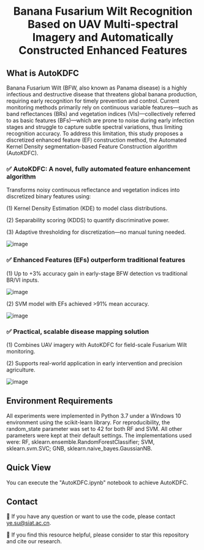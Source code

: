 <h1 style="text-align: center;">Banana Fusarium Wilt Recognition Based on UAV Multi-spectral Imagery and Automatically Constructed Enhanced Features</h1>

## What is AutoKDFC
Banana Fusarium Wilt (BFW, also known as Panama disease) is a highly infectious and destructive disease that threatens global banana production, requiring early recognition for timely prevention and control. Current monitoring methods primarily rely on continuous variable features—such as band reflectances (BRs) and vegetation indices (VIs)—collectively referred to as basic features (BFs)—which are prone to noise during early infection stages and struggle to capture subtle spectral variations, thus limiting recognition accuracy. To address this limitation, this study proposes a discretized enhanced feature (EF) construction method, the Automated Kernel Density segmentation-based Feature Construction algorithm (AutoKDFC). 

### ✅ **AutoKDFC**: A novel, fully automated feature enhancement algorithm
Transforms noisy continuous reflectance and vegetation indices into discretized binary features using:

(1) Kernel Density Estimation (KDE) to model class distributions.

(2) Separability scoring (KDDS) to quantify discriminative power.

(3) Adaptive thresholding for discretization—no manual tuning needed.

![image](https://github.com/user-attachments/assets/c2277598-039d-4642-9d73-f706fdfddab3)

### ✅ **Enhanced Features (EFs)** outperform traditional features

(1) Up to +3% accuracy gain in early-stage BFW detection vs traditional BR/VI inputs.

![image](https://github.com/user-attachments/assets/1bcadd40-065d-41d0-b669-c547dc8d848f)

(2) SVM model with EFs achieved >91% mean accuracy.

![image](https://github.com/user-attachments/assets/e264f690-f596-4319-8abe-09cc115a61ad)

### ✅ Practical, scalable disease mapping solution

(1) Combines UAV imagery with AutoKDFC for field-scale Fusarium Wilt monitoring.

(2) Supports real-world application in early intervention and precision agriculture.

![image](https://github.com/user-attachments/assets/1b5b4267-b877-4928-91cd-0fde203235dc)

## Environment Requirements
All experiments were implemented in Python 3.7 under a Windows 10 environment using the scikit-learn library. For reproducibility, the random_state parameter was set to 42 for both RF and SVM. All other parameters were kept at their default settings. The implementations used were: RF, sklearn.ensemble.RandomForestClassifier; SVM, sklearn.svm.SVC; GNB, sklearn.naive_bayes.GaussianNB.

## Quick View
You can execute the "AutoKDFC.ipynb" notebook to achieve AutoKDFC.

## Contact
🙋 If you have any question or want to use the code, please contact ye.su@siat.ac.cn.

🌟 If you find this resource helpful, please consider to star this repository and cite our research.
